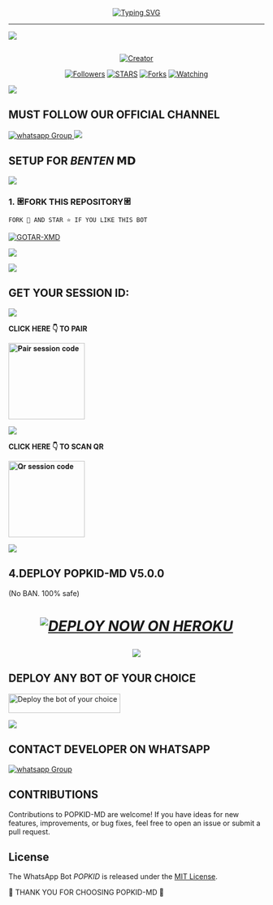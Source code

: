 <p align="center">
  <a href="https://git.io/typing-svg">
    <img src="https://readme-typing-svg.demolab.com?font=Black+Ops+One&size=80&pause=1000&color=00FF00&center=true&vCenter=true&width=1000&height=200&lines=BEN-TEN-XMD;VERSION+1.00;BY+TYLOR+254" alt="Typing SVG" />
  </a>
</p>

  
--- 

<a><img src='https://e2.yotools.net/images/user_image/2025/05/683b06865d291.jpg'/></a>
<p align="center">
  <a href="#"><img src="http://readme-typing-svg.herokuapp.com?color=d1fa02&center=true&vCenter=true&multiline=false&lines=BENTEN-MD+Is+Safe+on+Heroku" alt="">
</p>
<p align="center">
<a href="#"><img title="Creator" src="https://img.shields.io/badge/Creator-TYLOR TECH-red.svg?style=for-the-badge&logo=github"></a>
<p/>
<p align="center">
<a href="https://github.com/Tylorkix/Ben10? tab=followers"><img title="Followers" src="https://img.shields.io/github/followers/Tylorkix?label=Followers&style=social"></a>
<a href="https://github.com/Tylorkix/Ben10/stargazers/"><img title="STARS" src="https://img.shields.io/github/stars/popkid-ke/popkid-ke?&style=social"></a>
<a href="https://github.com/Tylorkix/Ben10/network/members"><img title="Forks" src="https://img.shields.io/github/forks/Tylorkix/Ben10?style=social"></a>
<a href="https://github.com/Tylorkix/Ben10/watchers"><img title="Watching" src="https://img.shields.io/github/watchers/Tylorkix/BEN10?label=Watching&style=social"></a>

  <a><img src='https://i.imgur.com/LyHic3i.gif'/></a>
  
  ## MUST FOLLOW OUR OFFICIAL CHANNEL
<a href="https://whatsapp.com/channel/0029VaYpDLx4tRrrrXsOvZ3U" target="_blank">
    <img alt="whatsapp Group" src="https://img.shields.io/badge/ Whatsapp Support Channel -25D366?style=for-the-badge&logo=whatsapp&logoColor=white" />
  </a>
<a><img src='https://i.imgur.com/LyHic3i.gif'/></a>

## SETUP FOR *BENTEN* 𝗠𝗗

  <a><img src='https://i.imgur.com/LyHic3i.gif'/></a>
  
### 1. 𐃁FORK THIS REPOSITORY𐃁

`FORK 🍴 AND STAR ⭐ IF YOU LIKE THIS BOT`

  <a href="https://github.com/Tylorkix/Ben10/fork"><img title="GOTAR-XMD" src="https://img.shields.io/badge/FORK-GOTAR%20XMD-BOTh?color=indigo&style=for-the-badge&logo=stackshare"></a>
  
  <a><img src='https://i.imgur.com/LyHic3i.gif'/></a>


  <a><img src='https://i.imgur.com/LyHic3i.gif'/></a>

## GET YOUR SESSION ID: 

  <a><img src='https://i.imgur.com/LyHic3i.gif'/></a>
  
**CLICK HERE 👇 TO PAIR**

<a href="https://popsnewsessions-ccf2fe0c74ef.herokuapp.com/pair"><img src="https://img.shields.io/badge/Pair%20session%20code-green" alt="𝐏𝐚𝐢𝐫 𝐬𝐞𝐬𝐬𝐢𝐨𝐧 𝐜𝐨𝐝𝐞" width="150"></a>

  <a><img src='https://i.imgur.com/LyHic3i.gif'/></a>

**CLICK HERE 👇 TO SCAN QR**

<a href="https://popsnewsessions-ccf2fe0c74ef.herokuapp.com/qr"><img src="https://img.shields.io/badge/QR%20session%20code-red" alt="𝐐𝐫 𝐬𝐞𝐬𝐬𝐢𝐨𝐧 𝐜𝐨𝐝𝐞" width="150"></a>

<a><img src='https://i.imgur.com/LyHic3i.gif'/></a>

## 4.DEPLOY POPKID-MD V5.0.0
(No BAN. 100% safe) 
<h1 align="center">
 
 ***[![DEPLOY NOW ON HEROKU](https://www.herokucdn.com/deploy/button.svg)](https://dashboard.heroku.com/new?button-url=https://github.com/popkid-ke/popkid-ke&template=hhttps://github.com/popkid-ke/popkid-ke.git)***

 <a><img src='https://i.imgur.com/LyHic3i.gif'/></a>

## DEPLOY ANY BOT OF YOUR CHOICE

<a href="https://github.com/IBRAHIM-TECH-AI/DEPLOYMENT-SITE/tree/main"><img title="Deploy the bot of your choice" src="https://img.shields.io/badge/DEPLOY ANY BOT-h?color=red&style=for-the-badge&logo=msi" width="220" height="38.45"/></a></p>

<a><img src='https://i.imgur.com/LyHic3i.gif'/></a>

 ## CONTACT DEVELOPER ON WHATSAPP 
 
<a href="https://wa.me/254111385747" target="_blank">
    <img alt="whatsapp Group" src="https://img.shields.io/badge/ Popkid Tech contact -25D366?style=for-the-badge&logo=whatsapp&logoColor=white" />
  </a> 
</p>

## CONTRIBUTIONS

Contributions to POPKID-MD are welcome! If you have ideas for new features, improvements, or bug fixes, feel free to open an issue or submit a pull request. <br>

## License

The WhatsApp Bot *POPKID* is released under the [MIT License](https://opensource.org/licenses/MIT).

🌟 THANK YOU FOR CHOOSING POPKID-MD 🌟
